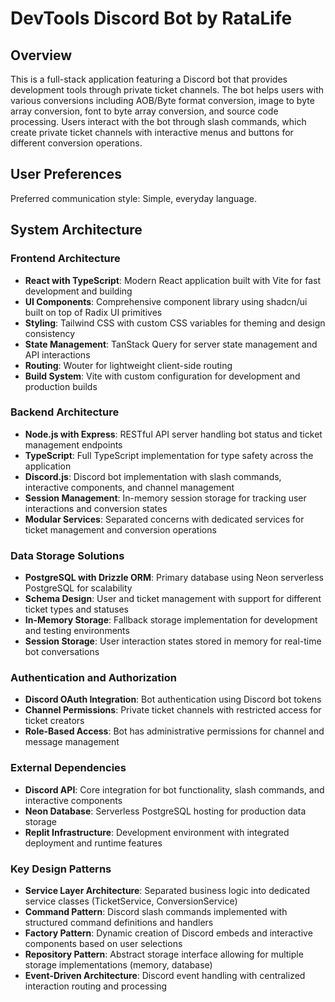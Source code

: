 # DevTools Discord Bot by RataLife

## Overview

This is a full-stack application featuring a Discord bot that provides development tools through private ticket channels. The bot helps users with various conversions including AOB/Byte format conversion, image to byte array conversion, font to byte array conversion, and source code processing. Users interact with the bot through slash commands, which create private ticket channels with interactive menus and buttons for different conversion operations.

## User Preferences

Preferred communication style: Simple, everyday language.

## System Architecture

### Frontend Architecture
- **React with TypeScript**: Modern React application built with Vite for fast development and building
- **UI Components**: Comprehensive component library using shadcn/ui built on top of Radix UI primitives
- **Styling**: Tailwind CSS with custom CSS variables for theming and design consistency
- **State Management**: TanStack Query for server state management and API interactions
- **Routing**: Wouter for lightweight client-side routing
- **Build System**: Vite with custom configuration for development and production builds

### Backend Architecture
- **Node.js with Express**: RESTful API server handling bot status and ticket management endpoints
- **TypeScript**: Full TypeScript implementation for type safety across the application
- **Discord.js**: Discord bot implementation with slash commands, interactive components, and channel management
- **Session Management**: In-memory session storage for tracking user interactions and conversion states
- **Modular Services**: Separated concerns with dedicated services for ticket management and conversion operations

### Data Storage Solutions
- **PostgreSQL with Drizzle ORM**: Primary database using Neon serverless PostgreSQL for scalability
- **Schema Design**: User and ticket management with support for different ticket types and statuses
- **In-Memory Storage**: Fallback storage implementation for development and testing environments
- **Session Storage**: User interaction states stored in memory for real-time bot conversations

### Authentication and Authorization
- **Discord OAuth Integration**: Bot authentication using Discord bot tokens
- **Channel Permissions**: Private ticket channels with restricted access for ticket creators
- **Role-Based Access**: Bot has administrative permissions for channel and message management

### External Dependencies
- **Discord API**: Core integration for bot functionality, slash commands, and interactive components
- **Neon Database**: Serverless PostgreSQL hosting for production data storage
- **Replit Infrastructure**: Development environment with integrated deployment and runtime features

### Key Design Patterns
- **Service Layer Architecture**: Separated business logic into dedicated service classes (TicketService, ConversionService)
- **Command Pattern**: Discord slash commands implemented with structured command definitions and handlers
- **Factory Pattern**: Dynamic creation of Discord embeds and interactive components based on user selections
- **Repository Pattern**: Abstract storage interface allowing for multiple storage implementations (memory, database)
- **Event-Driven Architecture**: Discord event handling with centralized interaction routing and processing